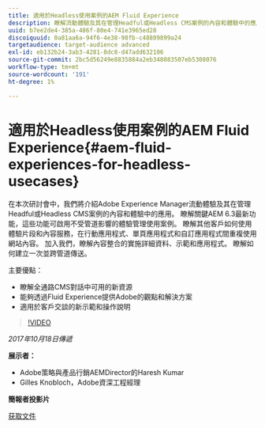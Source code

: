 ```yaml
---
title: 適用於Headless使用案例的AEM Fluid Experience
description: 瞭解流動體驗及其在管理Headful或Headless CMS案例的內容和體驗中的應用。 瞭解關鍵AEM 6.3最新功能，這些功能可實現不受管道影響的體驗管理使用案例等。
uuid: b7ee2de4-385a-486f-80e4-741e3965ed28
discoiquuid: 0a81aa6a-94f6-4e38-98fb-c48809899a24
targetaudience: target-audience advanced
exl-id: eb132b24-3ab3-4281-8dc8-d47add632106
source-git-commit: 2bc5d56249e8835884a2eb348083507eb5308076
workflow-type: tm+mt
source-wordcount: '191'
ht-degree: 1%

---
```


# 適用於Headless使用案例的AEM Fluid Experience{#aem-fluid-experiences-for-headless-usecases}

在本次研討會中，我們將介紹Adobe Experience Manager流動體驗及其在管理Headful或Headless CMS案例的內容和體驗中的應用。 瞭解關鍵AEM 6.3最新功能，這些功能可啟用不受管道影響的體驗管理使用案例。 瞭解其他客戶如何使用體驗片段和內容服務，在行動應用程式、單頁應用程式和自訂應用程式間重複使用網站內容。 加入我們，瞭解內容整合的實施詳細資料、示範和應用程式。 瞭解如何建立一次並跨管道傳送。

主要優點：

* 瞭解全通路CMS對話中可用的新資源
* 能夠透過Fluid Experience提供Adobe的觀點和解決方案
* 適用於客戶交談的新示範和操作說明

>[!VIDEO](https://video.tv.adobe.com/v/20495/?quality=9)

*2017年10月18日傳遞*

**展示者：**

* Adobe策略與產品行銷AEMDirector的Haresh Kumar
* Gilles Knobloch，Adobe資深工程經理

**簡報者投影片**

[获取文件](assets/gems-fluid-experiencesoct1617.pdf)
<!--
[Get back to the Overview](https://helpx.adobe.com/experience-manager/kt/eseminars/gems/aem-index.html)
-->
